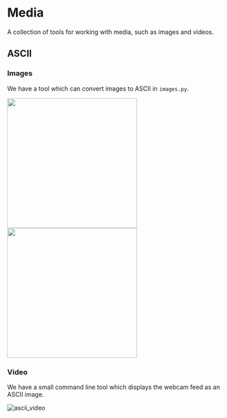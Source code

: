 # Media

A collection of tools for working with media, such as images and
videos. 

## ASCII

### Images

We have a tool which can convert images to ASCII in `images.py`.

<img src="https://user-images.githubusercontent.com/13259221/260232704-61aa5aca-c296-4f7a-bf9a-255e18bbed21.png" width="300"/> 
<img src="https://user-images.githubusercontent.com/13259221/260233045-d93eb261-d09b-476e-9e03-f7f932f1e031.png" width="300"/>


### Video

We have a small command line tool which displays the webcam feed
as an ASCII image. 

![ascii_video](https://user-images.githubusercontent.com/13259221/259823600-833373c4-7be0-40dc-bd93-cb167930be0a.gif)
